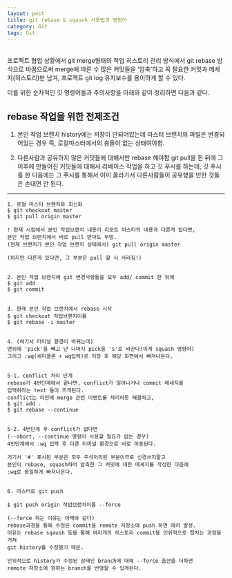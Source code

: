 ```yaml
---
layout: post
title: git rebase & sqaush 사용법과 명령어
category: Git
tags: Git
---
```


<br>
프로젝트 협업 상황에서 git merge형태의 작업 히스토리 관리 방식에서 git rebase 방식으로
바꿈으로써 merge에 따른 수 많은 커밋들을 '압축'하고 꼭 필요한 커밋과 메세지(히스토리)만 남겨,
프로젝트 git log 유지보수를 용이하게 할 수 있다.

이를 위한 순차적인 깃 명령어들과 주의사항을 아래와 같이 정리하면 다음과 같다.

## **rebase 작업을 위한 전제조건**

1. 본인 작업 브랜치 history에는 저장이 안되어있는데 마스터 브랜치의 파일은 변경되어있는 경우
   즉, 로컬마스터에서의 충돌이 없는 상태여야함.

2. 다른사람과 공유하지 않은 커밋들에 대해서만 rebase 해야함
   git pull을 한 뒤에 그 이후에 만들어진 커밋들에 대해서 리베이스 작업을 하고
   깃 푸시를 하는데, 깃 푸시를 한 다음에는 그 푸시를 통해서 이미 올라가서 다른사람들이 공유했을 만한 것들은
   손대면 안 된다.

---

```
1. 로컬 마스터 브랜치와 최신화
$ git checkout master
$ git pull origin master

! 현재 시점에서 본인 작업브랜치 내용이 리모트 마스터의 내용과 다른게 없다면,
본인 작업 브랜치에서 바로 pull 받아도 무방.
(현재 브랜치가 본인 작업 브랜치 상태에서) git pull origin master

(하지만 다른게 있다면, 그 부분은 pull 할 시 사라짐!)


2. 본인 작업 브랜치에 git 변경사항들을 모두 add/ commit 한 뒤에
$ git add
$ git commit


3. 현재 본인 작업 브랜치에서 rebase 시작
$ git checkout 작업브랜치이름
$ git rebase -i master


4. (여기서 터미널 환경이 바뀌는데)
맨위에 'pick'을 빼고 난 나머지 pick을 's'로 바꾼다(이게 squash 명령어)
그리고 :wq(세미콜론 + wq입력)로 저장 후 해당 화면에서 빠져나온다.


5-1. conflict 처리 단계
rebase가 4번단계에서 끝나면, conflict가 일어나거나 commit 메세지를
입력하라는 text 들이 뜨게된다.
conflict는 이전에 merge 관련 이벤트를 처리하듯 해결하고,
$ git add .
$ git rebase --continue


5-2. 4번단계 후 conflict가 없다면
(--abort, --continue 명령어 사용할 필요가 없는 경우)
4번단계에서 :wq 입력 후 다른 터미널 환경으로 바로 이동된다.

거기서 '#' 표시된 부분은 모두 주석처리된 부분이므로 신경쓰지말고
본인이 rebase, squash하여 압축한 그 커밋에 대한 메세지를 작성한 다음에
:wq로 동일하게 빠져나온다.


6. 마스터로 git push

$ git push origin 작업브랜치이름 --force

(--force 하는 이유는 아래와 같다)
rebase과정을 통해 수정된 commit을 remote 저장소에 push 하면 에러 발생.
이유는 rebase sqaush 등을 통해 여러개의 히스토리 commit을 인위적으로 합치는 과정을 거쳐
git history를 수정했기 때문.

인위적으로 history가 수정된 상태인 branch에 대해 --force 옵션을 더하면
remote 저장소에 원하는 branch를 반영할 수 있게된다.
```
